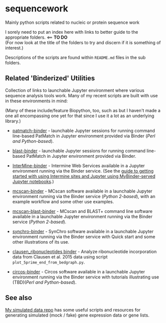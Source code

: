 sequencework
============

Mainly python scripts related to nucleic or protein sequence work

I sorely need to put an index here with links to better guide to the appropriate folders. <== **TO DO**  
(For now look at the title of the folders to try and discern if it is something of interest.)

Descriptions of the scripts are found within `README.md` files in the sub folders.


Related 'Binderized' Utilities
----------------------------

Collection of links to launchable Jupyter environment where various sequence analysis tools work. Many of my recent scripts are built with use in these environments in mind:

(Many of these include/feature Biopython, too, such as  but I haven't made a one all encompassing one yet for that since I use it a lot as an underlying library.)

- [patmatch-binder](https://github.com/fomightez/patmatch-binder) - launchable Jupyter sessions for running command line-based  PatMatch in Jupyter environment provided via Binder (*Perl and Python-based*).

- [blast-binder](https://github.com/fomightez/blast-binder) - launchable Jupyter sessions for running command line-based  PatMatch in Jupyter environment provided via Binder.

- [InterMine-binder](https://github.com/fomightez/intermine-binder) - 
Intermine Web Services available in a Jupyter environment running via the Binder service. (See the [ guide to getting started with using Intermine sites and Jupyter using MyBinder-served Jupyter notebooks](https://github.com/fomightez/guide_to_intermine-binder).)

- [mcscan-binder](https://github.com/fomightez/mcscan-binder) - 
MCscan software available in a launchable Jupyter environment running via the Binder service (*Python 2-based*), with an example workflow and some other use examples.

- [mcscan-blast-binder](https://github.com/fomightez/mcscan-blast-binder) - MCscan and BLAST+ command line software available in a launchable Jupyter environment running via the Binder service (*Python 2-based*).

- [synchro-binder](https://github.com/fomightez/synchro-binder) - SynChro software available in a launchable Jupyter environment running via the Binder service with Quick start and some other illustrations of its use.

- [clausen_ribonucleotides binder](https://github.com/fomightez/clausen_ribonucleotides) - Analyze ribonucleotide incorporation data from Clausen et al. 2015 data using script `plot_5prime_end_from_bedgraph.py`.


- [circos-binder](https://github.com/fomightez/circos-binder) - Circos software available in a launchable Jupyter environment running via the Binder service with tutorials illustrating use (TBD)(*Perl and Python-based*).


See also
-------

[My simulated data repo](https://github.com/fomightez/simulated_data) has some useful scripts and resources for generating simulated (mock / fake) gene expression data or gene lists.




